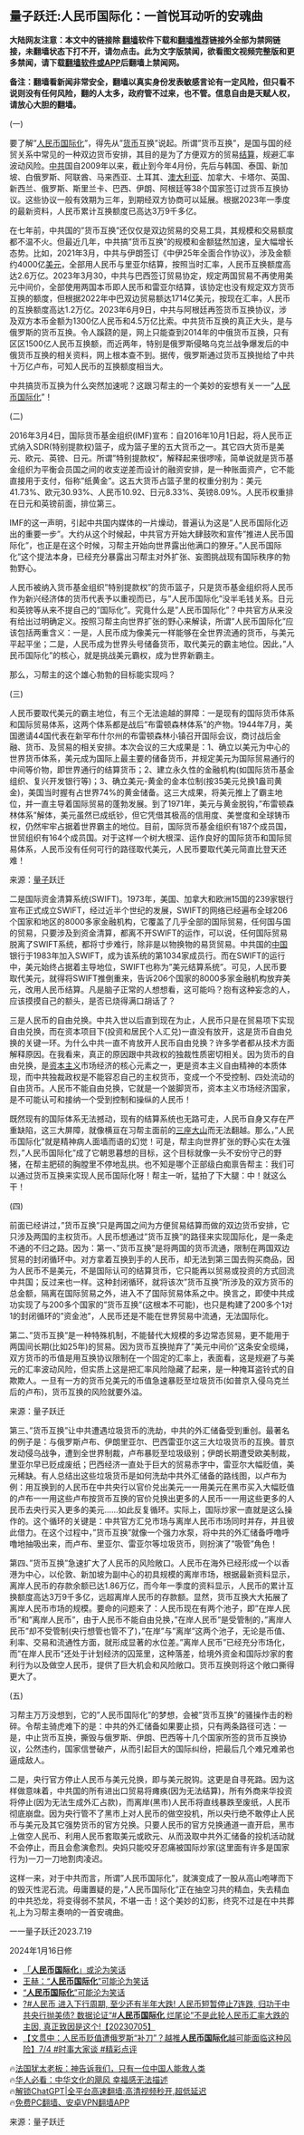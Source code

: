  <!-- 面包屑导航 --> <h2>量子跃迁:人民币国际化：一首悦耳动听的安魂曲</h2> <p class="notice"><b>大陆网友注意：本文中的链接除 <a href="https://github.com/bannedbook/fanqiang" >翻墙</a>软件下载和<a href="https://github.com/killgcd/justmysocks/blob/master/README.md">翻墙推荐</a>链接外全部为禁网链接，未翻墙状态下打不开，请勿点击。此为文字版禁闻，欲看图文视频完整版和更多禁闻，请下载<a href="https://github.com/bannedbook/fanqiang">翻墙软件或APP</a>后翻墙上禁闻网。</p><p>备注：翻墙看新闻非常安全，翻墙以真实身份发表敏感言论有一定风险，但只看不说则没有任何风险，翻的人太多，政府管不过来，也不管。信息自由是天赋人权，请放心大胆的翻墙。</b></p>  <div class="entry"> <p>(一)</p> <p>要了解&#8221;<a href="https://www.bannedbook.org/bnews/tag/%e4%ba%ba%e6%b0%91%e5%b8%81/" class="st_tag internal_tag" rel="tag" title="标签 人民币 下的日志">人民币</a><a href="https://www.bannedbook.org/bnews/tag/%E5%9B%BD%E9%99%85%E5%8C%96/" class="st_tag internal_tag" rel="tag" title="标签 国际化 下的日志">国际化</a>&#8221;，得先从&#8221;<a href="https://www.bannedbook.org/bnews/tag/%E8%B4%A7%E5%B8%81/" class="st_tag internal_tag" rel="tag" title="标签 货币 下的日志">货币</a>互换&#8221;说起。所谓&#8221;货币互换&#8221;，是国与国的经贸关系中常见的一种双边货币安排，其目的是为了方便双方的贸易<a href="https://www.bannedbook.org/bnews/tag/%E7%BB%93%E7%AE%97/" class="st_tag internal_tag" rel="tag" title="标签 结算 下的日志">结算</a>，规避汇率波动风险。<a href="https://www.bannedbook.org/bnews/tag/%e4%b8%ad%e5%85%b1/" class="st_tag internal_tag" rel="tag" title="标签 中共 下的日志">中共</a>国自2009年以来，截止到今年4月份，先后与韩国、泰国、新加坡、白俄罗斯、阿联酋、马来西亚、土耳其、<a href="https://www.bannedbook.org/bnews/tag/%e6%be%b3%e5%a4%a7%e5%88%a9%e4%ba%9a/" class="st_tag internal_tag" rel="tag" title="标签 澳大利亚 下的日志">澳大利亚</a>、加拿大、卡塔尔、英国、新西兰、俄罗斯、斯里兰卡、巴西、伊朗、阿根廷等38个国家签订过货币互换协议。这些协议一般有效期为三年，到期经双方协商可以延展。根据2023年一季度的最新资料，人民币累计互换额度已高达3万9千多亿。</p> <p>在七年前，中共国的&#8221;货币互换&#8221;还仅仅是双边贸易的交易工具，其规模和交易额度都不温不火。但最近几年，中共搞&#8221;货币互换&#8221;的规模和金额猛然加速，呈大幅增长态势。比如，2021年3月，中共与伊朗签订《中伊25年全面合作协议》，涉及金额约4000亿<a href="https://www.bannedbook.org/bnews/tag/%e7%be%8e%e5%85%83/" class="st_tag internal_tag" rel="tag" title="标签 美元 下的日志">美元</a>，全部用人民币与里亚尔结算，按照当时汇率，人民币互换额度高达2.6万亿。2023年3月30，中共与巴西签订贸易协定，规定两国贸易不再使用美元中间价，全部使用两国本币即人民币和雷亚尔结算，该协定也没有规定双方货币互换的额度，但根据2022年中巴双边贸易额达1714亿美元，按现在汇率，人民币的互换额度高达1.2万亿。2023年6月9日，中共与阿根廷再签货币互换协议，涉及双方本币金额为1300亿人民币和4.5万亿比索。中共货币互换的真正大头，是与俄罗斯的货币互换。令人蹊跷的是，网上只能查到2014年的中俄货币互换，只有区区1500亿人民币互换额，而近两年，特别是俄罗斯侵略乌克兰战争爆发后的中俄货币互换的相关资料，网上根本查不到。据传，俄罗斯通过货币互换抛给了中共十万亿卢布，可知人民币的互换额度相当大。</p> <p>中共搞货币互换为什么突然加速呢？这跟习帮主的一个美妙的妄想有关一一&#8221;<a href="https://www.bannedbook.org/bnews/tag/%E4%BA%BA%E6%B0%91%E5%B8%81%E5%9B%BD%E9%99%85%E5%8C%96/" class="st_tag internal_tag" rel="tag" title="标签 人民币国际化 下的日志">人民币国际化</a>&#8221;！</p> <p>(二)</p> <p>2016年3月4日，国际货币基金组织(IMF)宣布：自2016年10月1日起，将人民币正式纳入SDR(特别提款权)篮子，成为篮子里的五大货币之一。其它四大货币是美元、欧元、英镑、日元。所谓&#8221;特别提款权&#8221;，解释起来很啰嗦，简单说就是货币基金组织为平衡会员国之间的收支逆差而设计的融资安排，是一种账面资产，它不能直接用于支付，俗称&#8221;纸黄金&#8221;。这五大货币占篮子里的权重分别为：美元41.73%、欧元30.93%、人民币10.92、日元8.33%、英镑8.09%。人民币权重排在日元和英镑前面，排位第三。</p> <p>IMF的这一声明，引起中共国内媒体的一片燥动，普遍认为这是&#8221;人民币国际化迈出的重要一步&#8221;。大约从这个时候起，中共官方开始大肆鼓吹和宣传&#8221;推进人民币国际化&#8221;，也正是在这个时候，习帮主开始向世界露出他满口的獠牙。&#8221;人民币国际化&#8221;这个提法本身，已经充分暴露出习帮主对外扩张、妄图挑战现有国际秩序的勃勃野心。</p> <p>人民币被纳入货币基金组织&#8221;特别提款权&#8221;的货币篮子，只是货币基金组织将人民币作为新兴经济体的货币代表予以重视而已，与&#8221;人民币国际化&#8221;没半毛钱关系。日元和英镑等从来不提自己的&#8221;国际化&#8221;。究竟什么是&#8221;人民币国际化&#8221;？中共官方从来没有给出过明确定义。按照习帮主向世界扩张的野心来解读，所谓&#8221;人民币国际化&#8221;应该包括两重含义：一是，人民币成为像美元一样能够在全世界流通的货币，与美元平起平坐；二是，人民币成为世界头号储备货币，取代美元的霸主地位。因此，&#8221;人民币国际化&#8221;的核心，就是挑战美元霸权，成为世界新霸主。</p> <p>那么，习帮主的这个雄心勃勃的目标能实现吗？</p> <p>(三)</p> <p>人民币要取代美元的霸主地位，有三个无法逾越的屏障：一是现有的国际货币体系和国际贸易体系，这两个体系都是战后&#8221;布雷顿森林体系&#8221;的产物。1944年7月，美国邀请44国代表在新罕布什尔州的布雷顿森林小镇召开国际会议，商讨战后金融、货币、及贸易的相关安排。本次会议的三大成果是：1、确立以美元为中心的世界货币体系，美元成为国际上最主要的储备货币，并规定美元为国际贸易通行的中间等价物，即世界通行的结算货币；2、建立永久性的金融机构(如国际货币基金组织、复兴开发银行等)；3、确立美元-黄金的金本位制(按35美元兑换1盎司黄金)，美国当时握有占世界74%的黄金储备。这三大成果，将美元推上了霸主地位，并一直主导着国际贸易的蓬勃发展。到了1971年，美元与黄金脱钩，&#8221;布雷顿森林体系&#8221;解体，美元虽然已成纸钞，但它凭借其极高的信用度、美誉度和全球铸币权，仍然牢牢占据着世界霸主的地位。目前，国际货币基金组织有187个成员国，世贸组织有164个成员国。对于这样一个树大根深、运作良好的国际货币和国际贸易体系，人民币没有任何可行的路径取代美元，人民币要取代美元简直比登天还难！</p> <p class="src-info">来源：<a href="https://www.bannedbook.org/bnews/tag/%E9%87%8F%E5%AD%90/" class="st_tag internal_tag" rel="tag" title="标签 量子 下的日志">量子</a>跃迁 </p> <p>二是国际资金清算系统(SWIFT)。1973年，美国、加拿大和欧洲15国的239家银行宣布正式成立SWIFT，经过近半个世纪的发展，SWIFT的网络已经遍布全球206个国家和地区的8000多家金融机构，它覆盖了几乎全部的国际贸易，任何国与国的贸易，只要涉及到资金清算，都离不开SWIFT的运作，可以说，任何国际贸易脱离了SWIFT系统，都将寸步难行，除非是以物换物的易货贸易。中共国的<span class='wp_keywordlink_affiliate'><a href="https://www.bannedbook.org/" title="中国" target="_blank">中国</a></span>银行于1983年加入SWIFT，成为该系统的第1034家成员行。而在SWIFT的运行中，美元始终占据着主导地位，SWIFT也称为&#8221;美元结算系统&#8221;。可见，人民币要取代美元，就得将SWIFT推倒重来，告诉206个国家的8000多家金融机构放弃美元，改用人民币结算。凡是脑子正常的人想想看，这可能吗？抱有这种妄念的人，应该摸摸自己的额头，是否已烧得满口胡话了？</p> <p>三是人民币的自由兑换。中共入世以后直到现在为止，人民币只是在贸易项下实现自由兑换，而在资本项目下(投资和居民个人汇兑)一直没有放开，这是货币自由兑换的关键一环。为什么中共一直不肯放开人民币自由兑换？许多学者都从技术方面解释原因。在我看来，真正的原因跟中共政权的独裁性质密切相关。因为货币的自由兑换，是<span class='wp_keywordlink'><a href="https://www.bannedbook.org/forum2/topic920.html" title="资本主义与自由" target="_blank">资本主义</a></span>市场经济的核心元素之一，更是资本主义自由精神的本质体现，而中共独裁政权是不能容忍自己的主权货币，变成一个不受控制、四处流动的自由货币。人民币不能自由兑换，它就是一个跛脚货币，资本主义市场经济国家，是不可能认可和接纳一个受到控制和操纵的人民币！</p>  <p>既然现有的国际体系无法撼动，现有的结算系统也无路可走，人民币自身又存在严重缺陷，这三大屏障，就像横亘在习帮主面前的<span class='wp_keywordlink'><a href="https://www.bannedbook.org/forum11/topic333.html" title="禁片：民族主义和三座大山" target="_blank">三座大山</a></span>而无法翻越。那么，&#8221;人民币国际化&#8221;就是精神病人面墙而语的幻觉！可是，帮主向世界扩张的野心实在太强烈，&#8221;人民币国际化&#8221;成了它朝思暮想的目标，这个目标就像一头不安份守己的野猪，在帮主肥硕的胸膛里不停地乱拱。也不知是哪个正部级白痴禀告帮主：我们可以通过货币互换来实现人民币国际化呀！帮主一听，猛拍了下大腿：中！就这么干！</p> <p>(四)</p> <p>前面已经讲过，&#8221;货币互换&#8221;只是两国之间为方便贸易结算而做的双边货币安排，它只涉及两国的主权货币。人民币想通过&#8221;货币互换&#8221;的路径来实现国际化，是一条走不通的不归之路。因为：第一、&#8221;货币互换&#8221;是将两国的货币流通，限制在两国双边贸易的封闭循环中。对方拿着互换到手的人民币，却无法到第三国去购买商品，因为人民币不是美元，不是国际认可的结算货币，它只能再以贸易或投资的方式回流中共国；反过来也一样。这种封闭循环，就将该次&#8221;货币互换&#8221;所涉及的双方货币的总金额，隔离在国际贸易之外，进入不了国际贸易体系之中。换言之，即使中共成功实现了与200多个国家的&#8221;货币互换&#8221;(这根本不可能)，也只是构建了200多个1对1的封闭循环的&#8221;资金池&#8221;，人民币还是不能在世界贸易中流通，无法国际化。</p> <p>第二、&#8221;货币互换&#8221;是一种特殊机制，不能替代大规模的多边常态贸易，更不能用于两国间长期(比如25年)的贸易。因为货币互换抛弃了&#8221;美元中间价&#8221;这条安全缆绳，双方货币的币值是用互换协议限制在一个固定的汇率上，表面看，这是规避了与美元的汇率波动风险，但实质上这是把汇率风险隐藏了起来，是一种掩耳盗铃式的自欺欺人。一旦有一方的货币兑美元的币值急速暴贬至垃圾货币(如普京入侵乌克兰后的卢布)，货币互换的风险就要外溢。</p> <p class="src-info">来源：量子跃迁 </p> <p>第三、&#8221;货币互换&#8221;让中共遭遇垃圾货币的洗劫，中共的外汇储备受到重创。最著名的例子是：与俄罗斯卢布、伊朗里亚尔、巴西雷亚尔这三大垃圾货币的互换。普京发动侵乌战争，遭到全世界制裁，卢布暴贬至垃圾级别；伊朗长期遭受欧美制裁，里亚尔早已贬成废纸；巴西经济一直处于巨大的贸易赤字中，雷亚尔大幅贬值，美元稀缺。有人总结出这些垃圾货币是如何洗劫中共外汇储备的路线图，以卢布为例：用互换到的人民币在中共央行以官价兑出美元一一用美元在黑市买入大幅贬值的卢布一一用这些卢布按货币互换的官价兑换出更多的人民币一一用这些更多的人民币去央行买入更多的美元&#8230;&#8230;如此反复循环。实际上，国际炒家一直就是这么操作的。这个循环的关键是：中共官方汇兑市场与离岸人民币市场同时并存，并且彼此借力。在这个过程中，&#8221;货币互换&#8221;就像一个强力水泵，将中共的外汇储备呼噜呼噜地抽吸出来，而卢布、里亚尔、雷亚尔等垃圾货币，则扮演了&#8221;吸管&#8221;角色！</p> <p>第四、&#8221;货币互换&#8221;急速扩大了人民币的风险敞口。人民币在海外已经形成一个以香港为中心，以伦敦、新加坡为副中心的初具规模的离岸市场，根据最新资料显示，离岸人民币的存款余额已达1.86万亿，而今年一季度的资料显示，人民币的累计互换额度高达3万9千多亿，远超离岸人民币的存款额。显然，货币互换大大拓展了离岸人民币市场的规模。要命的问题来了：人民币现在有两个池子，即&#8221;在岸人民币&#8221;和&#8221;离岸人民币&#8221;，由于人民币不能自由兑换，&#8221;在岸人民币&#8221;是受管制的，&#8221;离岸人民币&#8221;却不受管制(央行想管也管不了)，&#8221;在岸&#8221;与&#8221;离岸&#8221;这两个池子，无论是币值、利率、交易和流通性方面，就形成显著的水位差。&#8221;离岸人民币&#8221;已经充分市场化，而&#8221;在岸人民币&#8221;还处于计划经济的囚笼里，这种落差，给境外资金和国际炒家的套利行为以及做空人民币，提供了巨大机会和风险敞口。货币互换则将这个敞口撕得更大了。</p>  <p>(五)</p> <p>习帮主万万没想到，它的&#8221;人民币国际化&#8221;的梦想，会被&#8221;货币互换&#8221;的骚操作击的粉碎。令帮主骑虎难下的是：中共的外汇储备如果要止损，只有两条路径可选：一是，中止货币互换，撕毁与俄罗斯、伊朗、巴西等十几个国家所签的货币互换协议，公然违约，国家信誉破产，从而引起巨大的国际纠纷，把最后几个难兄难弟也逼成敌人。</p> <p>二是，央行官方停止人民币与美元兑换，即与美元脱钩。这更是自寻死路。因为这样做意味着，中共国的所有进出口贸易将瘫痪(因为无法结算)，所有外商来华投资将停止(因为无法生成外汇占款)，而离岸(黑市)人民币将直线暴跌至废纸，人民币彻底崩盘。因为央行管不了黑市上对人民币的做空投机，所以央行绝不敢停止人民币与美元及其它强势货币的官方兑换。只要人民币的官方兑换通道一直开启，黑市上做空人民币、利用人民币套取美元或欧元、从而汲取中共外汇储备的投机活动就不会停止，而且会愈演愈烈。央妈只能咬牙忍痛被国际炒家(这里面有许多是国家行为)一刀一刀地割肉凌迟。</p> <p>这样一来，对于中共而言，所谓&#8221;人民币国际化&#8221;，就演变成了一股从高山咆哮而下的毁灭性泥石流。毋庸置疑的是，&#8221;人民币国际化&#8221;正在抽空习共的精血，失去精血的中共恐龙，将变得弱不禁风，不堪一击！这个美妙的幻影，终究不过是在中共葬礼上为习帮主奏响的一首安魂曲。</p> <p>一一量子跃迁2023.7.19</p> <p>2024年1月16日修</p> <!--<div id="taboola-mid-1"></div>--><ul class='op-related-articles' title='相关阅读'> <li><a href='https://www.bannedbook.org/bnews/ccpdope/20230907/1930342.html' target='_blank'>「<b>人民币国际化</b>」或沦为笑话</a></li> <li><a href='https://www.bannedbook.org/bnews/comments/20230903/1928765.html' target='_blank'>王赫：“<b>人民币国际化</b>”可能沦为笑话</a></li> <li><a href='https://www.bannedbook.org/bnews/ssgc/20230902/1928661.html' target='_blank'>“<b>人民币国际化</b>”可能沦为笑话</a></li> <li><a href='https://www.bannedbook.org/bnews/sohnews/20230705/1904506.html' target='_blank'>?#人民币 进入下行周期, 至少还有半年大跌! 人民币短暂停止7连跌, 归功于中共央行抛美债? 数据论证“#<b>人民币国际化</b> 烂尾论”不是此轮人民币汇率大跌的主因, 真正致因是这个!【20230705】</a></li> <li><a href='https://www.bannedbook.org/bnews/bannedvideo/20230705/1904483.html' target='_blank'>【文贯中：人民币贬值遭俄罗斯“补刀”？越推<b>人民币国际化</b>越可能面临这种风险】7/4 #时事大家谈 #精彩点评</a></li> </ul> <p class="texttj"> 🔥<a href="https://www.bannedbook.org/bnews/ssgc/20230219/1850782.html" target="_blank">法国犹太老板：神告诉我们，只有一位中国人能救人类</a><br/> 🔥<a href="https://www.bannedbook.org/bnews/comments/20220220/1694796.html" target="_blank">华人必看：中华文化的飓风 幸福感无法描述</a><br/> 🔥<a href="https://github.com/bannedbook/fanqiang/wiki/V2ray%E6%9C%BA%E5%9C%BA" target="_blank">解锁ChatGPT|全平台高速翻墙:高清视频秒开,超低延迟</a><br/> 🔥<a href="https://github.com/bannedbook/fanqiang/wiki/%E7%A6%81%E9%97%BB%E7%BD%91%E5%AE%89%E5%8D%93%E7%BF%BB%E5%A2%99%E6%96%B0%E9%97%BBAPP" target="_blank">免费PC翻墙、安卓VPN翻墙APP</a><br/> </p> <p class="src-info">来源：量子跃迁 </p><a name='sharetosocial'></a> <div style="margin-bottom:5px;padding-bottom:5px;clear:both"> <div id="archive-pix-1" class="banner-ads"> <!-- AuctionX Display platform tag START --> <div id="27602x728x90x621x_ADSLOT1" clicktrack="%%CLICK_URL_ESC%%"></div>  <!-- AuctionX Display platform tag END --> </div> <div id="archive-pix-2" class="banner-ads"> <!-- AuctionX Display platform tag START --> <div id="27556x300x250x621x_ADSLOT1" clicktrack="%%CLICK_URL_ESC%%" style="margin:0 auto;text-align:center"></div>  <!-- AuctionX Display platform tag END --> </div> </div>  <div id="archive-pix-1" class="banner-ads"> <!-- AuctionX Display platform tag START --> <div id="27603x728x90x621x_ADSLOT1" clicktrack="%%CLICK_URL_ESC%%"></div>  <!-- AuctionX Display platform tag END --> </div> </div><!--END ENTRY--> 